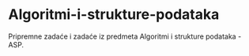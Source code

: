 # Algoritmi-i-strukture-podataka
Pripremne zadaće i zadaće iz predmeta Algoritmi i strukture podataka - ASP.

